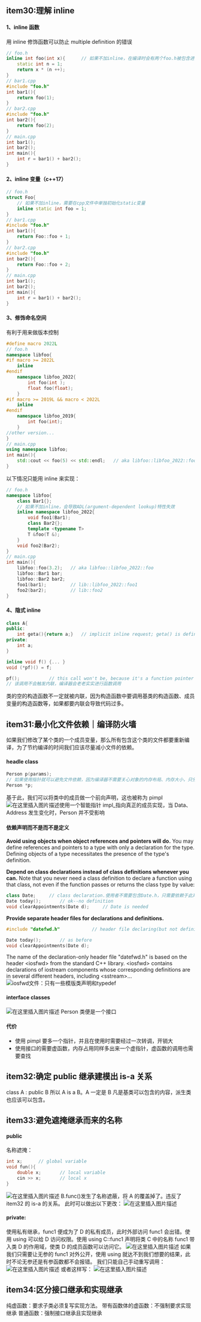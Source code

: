 ## item30:理解 inline

#### 1、inline 函数

用 inline 修饰函数可以防止 multiple definition 的错误

```cpp
// foo.h
inline int foo(int x){		// 如果不加inline，在编译时会有两个foo.h被包含进去，导致链接出错
	static int n = 1;
	return x * (n ++);
}
// bar1.cpp
#include "foo.h"
int bar1(){
	return foo(1);
}
// bar2.cpp
#include "foo.h"
int bar2(){
	return foo(2);
}
// main.cpp
int bar1();
int bar2();
int main(){
	int r = bar1() + bar2();
}
```

#### 2、inline 变量（c++17）

```cpp
// foo.h
struct Foo{
	// 如果不加inline，需要在cpp文件中单独初始化static变量
	inline static int foo = 1;
}
// bar1.cpp
#include "foo.h"
int bar1(){
	return Foo::foo + 1;
}
// bar2.cpp
#include "foo.h"
int bar2(){
	return Foo::foo + 2;
}
// main.cpp
int bar1();
int bar2();
int main(){
	int r = bar1() + bar2();
}
```

#### 3、修饰命名空间

有利于用来做版本控制

```cpp
#define macro 2022L
// foo.h
namespace libfoo{
#if macro >= 2022L
	inline
#endif
	namespace libfoo_2022{
		int foo(int );
		float foo(float);
	}
#if macro >= 2019L && macro < 2022L
	inline
#endif
	namespace libfoo_2019{
		int foo(int);
	}
//other version...
}
// main.cpp
using namespace libfoo;
int main(){
	std::cout << foo(5) << std::endl;	// aka libfoo::libfoo_2022::foo(int)
}
```

以下情况只能用 inline 来实现：

```cpp
// foo.h
namespace libfoo{
	class Bar1{};
	// 如果不加inline，会导致ADL(argument-dependent lookup)特性失效
	inline namespace libfoo_2022{
		void foo1(Bar1);
		class Bar2{};
		template <typename T>
		T &foo(T &);
	}
	void foo2(Bar2);
}
// main.cpp
int main(){
	libfoo::foo(3.2); 	// aka libfoo::libfoo_2022::foo
	libfoo::Bar1 bar;
	libfoo::Bar2 bar2;
	foo1(bar1);			// lib::libfoo_2022::foo1
	foo2(bar2);			// lib::foo2
}
```

#### 4、隐式 inline

```cpp
class A{
public:
	int geta(){return a;}	// implicit inline request; geta() is defined in a class definition
private:
	int a;
}
```

```cpp
inline void f() {... }
void (*pf)() = f;

pf();			// this call won't be, because it's a function pointer
// 该调用不会触发内联，编译器会老老实实进行函数调用
```

类的空的构造函数不一定就被内联，因为构造函数中要调用基类的构造函数、成员变量的构造函数等，如果都要内联会导致代码过多。

## item31:最小化文件依赖｜编译防火墙

如果我们修改了某个类的一个成员变量，那么所有包含这个类的文件都要重新编译，为了节约编译的时间我们应该尽量减小文件的依赖。

#### headle class

```cpp
Person p(params);
// 如果使用指针就可以避免文件依赖，因为编译器不需要关心对象的内存布局、内存大小，只分配8字节的指针大小就可以
Person *p;
```

基于此，我们可以将类中的成员做一个前向声明，这也被称为 pimpl
![在这里插入图片描述](https://back2childhood.github.io/effective_c++/item31.jpeg)使用一个智能指针 impl\_指向真正的成员实现，当 Data、Address 发生变化时，Person 并不受影响

#### 依赖声明而不是而不是定义

**Avoid using objects when object references and pointers will do.** You may define references and pointers to a type with only a declaration for the type. Defining objects of a type necessitates the presence of the type's definition.

**Depend on class declarations instead of class definitions whenever you can.** Note that you never need a class definition to declare a function using that class, not even if the function passes or returns the class type by value:

```cpp
class Date;		// class declaration.使用者不需要包含Date.h，只需要依赖于此声明文件即可
Date today(); 		// ok--no definition
void clearAppointments(Date d);		// Date is needed
```

**Provide separate header files for declarations and definitions.**

```cpp
#include "datefwd.h"			// header file declaring(but not defining)

Date today();		// as before
void clearAppointments(Date d);
```

The name of the declaration-only header file "datefwd.h" is based on the header \<iosfwd> from the standard C++ library. \<iosfwd> contains declarations of iostream components whose corresponding definitions are in several different headers, including \<sstream>...
![iosfwd文件：只有一些模版类声明和typedef](https://img-blog.csdnimg.cn/53b4831f0fe64b08b51ab40e344315d2.png)

#### interface classes

![在这里插入图片描述](https://img-blog.csdnimg.cn/c4de05b669094a0f93707f5d9f9a880c.png)
Person 类便是一个接口

#### 代价

- 使用 pimpl 要多一个指针，并且在使用时需要经过一次转调，开销大
- 使用接口的需要虚函数，内存占用同样多出来一个虚指针，虚函数的调用也需要查找

## item32:确定 public 继承建模出 is-a 关系

class A : public B
所以 A is a B。A 一定是 B
凡是基类可以包含的内容，派生类也应该可以包含。

## item33:避免遮掩继承而来的名称

#### public

名称遮掩：

```cpp
int x;		// global variable
void fun(){
	double x;		// local variable
	cin >> x;		// local x
}
```

![在这里插入图片描述](https://img-blog.csdnimg.cn/bce350cb3e2b4106accc2414c38b1477.png)
B.func()发生了名称遮蔽，将 A 的覆盖掉了。违反了 item32 的 is-a 的关系。
此时可以做出以下更改：
![在这里插入图片描述](https://img-blog.csdnimg.cn/bab5f28a54784501bbd4a65ad99d099f.png)

#### private:

使用私有继承，func1 便成为了 D 的私有成员，此时外部访问 func1 会出错。使用 using 可以给 D 访问权限。使用 using C::func1 声明将类 C 中的名称 func1 带入类 D 的作用域，使类 D 的成员函数可以访问它。
![在这里插入图片描述](https://img-blog.csdnimg.cn/f4c4682dc3f4425bbe42a21948901e83.png)
如果我们只需要让无参的 func1 对外公开，使用 using 就达不到我们想要的结果，此时不论无参还是有参函数都不会报错。
我们只能自己手动重写调用：
![在这里插入图片描述](https://img-blog.csdnimg.cn/df6a60a59ddd44b19c70adfe620e2f3c.png)
或者这样写：
![在这里插入图片描述](https://img-blog.csdnimg.cn/4c5ec43d6c5948b49df68711e86e53fb.png)

## item34:区分接口继承和实现继承

纯虚函数：要求子类必须复写实现方法。
带有函数体的虚函数：不强制要求实现继承
普通函数：强制接口继承且实现继承

